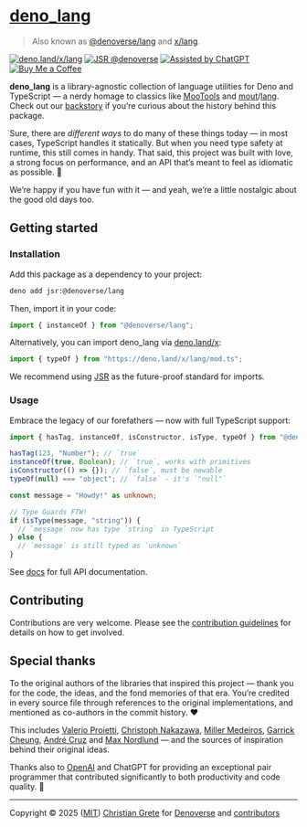 # [deno\_lang][repository-github-url]

> Also known as [@denoverse/lang](https://jsr.io/@denoverse/lang) and [x/lang][repository-module-url].

[![deno.land/x/lang](https://img.shields.io/badge/x%2Flang-70ffaf?logo=deno\&logoColor=172723\&labelColor=f5f5f5)][repository-module-url]
[![JSR @denoverse](https://jsr.io/badges/@denoverse)](https://jsr.io/@denoverse)
[![Assisted by ChatGPT](https://img.shields.io/badge/ChatGPT-Co--authored-412991?logo=openai\&logoColor=fff\&labelColor=000)](https://chatgpt.com)
[![Buy Me a Coffee](https://img.shields.io/badge/Buy_me_a_coffee-222?logo=buymeacoffee\&logoColor=222\&labelColor=fd0)](https://buymeacoffee.com/christiangrete)

**deno\_lang** is a library-agnostic collection of language utilities for Deno and TypeScript — a nerdy homage to
classics like [MooTools](https://mootools.net) and
[mout](https://github.com/mout/mout)/[lang](https://github.com/mout/mout/tree/v1.2.4/src/lang). Check out our
[backstory][repository-history-url] if you’re curious about the history behind this package.

Sure, there are _different ways_ to do many of these things today — in most cases, TypeScript handles it statically. But
when you need type safety at runtime, this still comes in handy. That said, this project was built with love, a strong
focus on performance, and an API that’s meant to feel as idiomatic as possible. 🚀

We’re happy if you have fun with it — and yeah, we’re a little nostalgic about the good old days too.

## Getting started

### Installation

Add this package as a dependency to your project:

```sh
deno add jsr:@denoverse/lang
```

Then, import it in your code:

```ts
import { instanceOf } from "@denoverse/lang";
```

Alternatively, you can import deno\_lang via [deno.land/x](https://deno.land/x):

```ts
import { typeOf } from "https://deno.land/x/lang/mod.ts";
```

We recommend using [JSR](https://jsr.io) as the future-proof standard for imports.

### Usage

Embrace the legacy of our forefathers — now with full TypeScript support:

```ts
import { hasTag, instanceOf, isConstructor, isType, typeOf } from "@denoverse/lang";

hasTag(123, "Number"); // `true`
instanceOf(true, Boolean); // `true`, works with primitives
isConstructor(() => {}); // `false`, must be newable
typeOf(null) === "object"; // `false` - it's `"null"`

const message = "Howdy!" as unknown;

// Type Guards FTW!
if (isType(message, "string")) {
  // `message` now has type `string` in TypeScript
} else {
  // `message` is still typed as `unknown`
}
```

See [docs][repository-docs-url] for full API documentation.

## Contributing

Contributions are very welcome. Please see the [contribution guidelines](CONTRIBUTING.md) for details on how to get
involved.

## Special thanks

To the original authors of the libraries that inspired this project — thank you for the code, the ideas, and the fond
memories of that era. You’re credited in every source file through references to the original implementations, and
mentioned as co-authors in the commit history. ❤️

This includes [Valerio Proietti](https://github.com/kamicane), [Christoph Nakazawa](https://github.com/cpojer),
[Miller Medeiros](https://github.com/millermedeiros), [Garrick Cheung](https://github.com/GCheung55),
[André Cruz](https://github.com/satazor) and [Max Nordlund](https://github.com/maxnordlund) — and the sources of
inspiration behind their original ideas.

Thanks also to [OpenAI](https://github.com/OPENAI) and ChatGPT for providing an exceptional pair programmer that
contributed significantly to both productivity and code quality. 🦾

---

Copyright © 2025 ([MIT][repository-license-url]) [Christian Grete][repository-owner-url] for
[Denoverse][repository-organization-url] and [contributors][repository-contributors-url]

[repository-contributors-url]: https://github.com/denoverse/lang/graphs/contributors
[repository-docs-url]: docs/README.md
[repository-github-url]: https://github.com/denoverse/lang
[repository-history-url]: HISTORY.md
[repository-license-url]: LICENSE
[repository-module-url]: https://deno.land/x/lang
[repository-organization-url]: https://github.com/denoverse
[repository-owner-url]: https://christiangrete.com
